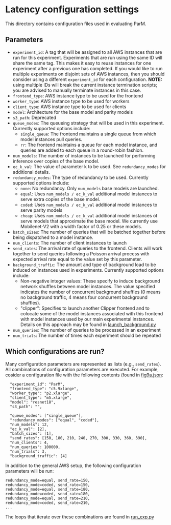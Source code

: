 # Latency configuration settings
This directory contains configuration files used in evaluating ParM.

## Parameters
* `experiment_id`: A tag that will be assigned to all AWS instances that are
run for this experiment. Experiments that are run using the same ID will
share the same tag. This makes it easy to reuse instances for one experiment
after a previous one has completed. If you would like to run multiple
experiments on disjoint sets of AWS instances, then you should consider using
a different `experiment_id` for each configuration. **NOTE:** using multiple
IDs will break the current instance termination scripts; you are advised to
manually terminate instances in this case.
* `frontend_type`: AWS instance type to be used for the frontend
* `worker_type`: AWS instance type to be used for workers
* `client_type`: AWS instance type to be used for clients
* `model`: Architecture for the base model and parity models
* `s3_path`: Deprecated
* `queue_modes`: The queueing strategy that will be used in this experiment.
Currently supported options include:
  - `single_queue`: The frontend maintains a single queue from which model
  instances pull queries.
  - `rr`: The frontend maintains a queue for each model instance, and queries
  are added to each queue in a round-robin fashion.
* `num_models`: The number of instances to be launched for performing inference
over copies of the base model.
* `ec_k_val`: The value of parameter k to be used. See `redundancy_modes` for
additional details.
* `redundancy_modes`: The type of redundancy to be used. Currently supported
options include:
  - `none`: No redundancy. Only `num_models` base models are launched.
  - `equal`: Uses `num_models / ec_k_val` additional model instances to serve
  extra copies of the base model.
  - `coded`: Uses `num_models / ec_k_val` additional model instances to serve
  parity models
  - `cheap`: Uses `num_models / ec_k_val` additional model instances ot serve
  models that approximate the base model. We currently use Mobilenet-V2 with a
  width factor of 0.25 or these models.
* `batch_sizes`: The number of queries that will be batched together before
being dispatched to a model instance.
* `num_clients`: The number of client instances to launch
* `send_rates`: The arrival rate of queries to the frontend. Clients will work
together to send queries following a Poisson arrival process with expected
arrival rate equal to the value set by this parameter.
* `background_traffic`: The amount and type of background load to be induced
on instances used in experiments. Currently supported options include:
  - Non-negative integer values: These specify to induce background network
  shuffles between model instances. The value specified indicates the number
  of concurrent background shuffles (0 means no background traffic, 4 means
  four concurrent background shuffles).
  - "clipper": Specifies to launch another Clipper frontend and to colocate
  some of the model instances associated with this frontend with model
  instances used by our main experimental instances. Details on this approach
  may be found in [launch_background.py](../launch_background.py)
* `num_queries`: The number of queries to be processed in an experiment
* `num_trials`: The number of times each experiment should be repeated

## Which configurations are run?
Many configuration
parameters are represented as lists (e.g., `send_rates`). All combinations of
configuration parameters are executed. For example, cosider a configuration
file with the following contents (found in [fig9a.json](fig9a.json):
```
  "experiment_id": "ParM",
  "frontend_type": "c5.9xlarge",
  "worker_type": "p2.xlarge",
  "client_type": "m5.xlarge",
  "model": "resnet18",
  "s3_path": "",

  "queue_modes": ["single_queue"],
  "redundancy_modes": ["equal", "coded"],
  "num_models": 12,
  "ec_k_val": [2],
  "batch_sizes": [1],
  "send_rates": [150, 180, 210, 240, 270, 300, 330, 360, 390],
  "num_clients": 4,
  "num_queries": 100000,
  "num_trials": 3,
  "background_traffic": [4]
```
In addition to the general AWS setup, the following configuration parameters
will be run:

```
redundancy_mode=equal, send_rate=150,
redundancy_mode=coded, send_rate=150,
redundancy_mode=equal, send_rate=180,
redundancy_mode=coded, send_rate=180,
redundancy_mode=equal, send_rate=210,
redundancy_mode=coded, send_rate=210,
...
```

The loops that iterate over these combinations are found in [run_exp.py](../run_exp.py)
